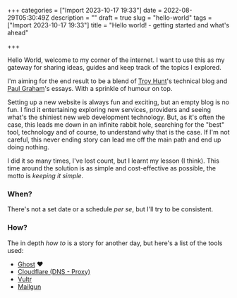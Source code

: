 +++
categories = ["Import 2023-10-17 19:33"]
date = 2022-08-29T05:30:49Z
description = ""
draft = true
slug = "hello-world"
tags = ["Import 2023-10-17 19:33"]
title = "Hello world! - getting started and what's ahead"

+++


Hello World, welcome to my corner of the internet. I want to use this as my gateway for sharing ideas, guides and keep track of the topics I explored.

I'm aiming for the end result to be a blend of [Troy Hunt](https://www.troyhunt.com/)'s technical blog and [Paul Graham](http://paulgraham.com/articles.html)'s essays. With a sprinkle of humour on top.

‌Setting up a new website is always fun and exciting, but an empty blog is no fun. I find it entertaining exploring new services, providers and seeing what's the shiniest new web development technology. But, as it's often the case, this leads me down in an infinite rabbit hole, searching for the "best" tool, technology and of course, to understand why that is the case. If I'm not careful, this never ending story can lead me off the main path and end up doing nothing.

I did it so many times, I've lost count, but I learnt my lesson (I 
think). This time around the solution is as simple and cost-effective as 
possible, the motto is _keeping it simple_.

### When?

There's not a set date or a schedule _per se_, but I'll try to be consistent.

### How?

The in depth _how to_ is a story for another day, but here's a list of the tools used:

* [Ghost](https://ghost.org/) ❤️
* [Cloudflare (DNS - Proxy)](https://www.cloudflare.com/)
* [Vultr](https://www.vultr.com/?ref=8581295)
* [Mailgun](https://mailgun.com)

